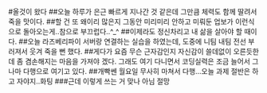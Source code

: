 #올것이 왔다
##오늘 하루가 은근 빠르게 지나간 것 같은데 그만큼 체력도 함께 딸려서 죽을 맛이다.
##할 건 또 왜이리 많은지 그동안 미리미리 안하고 미뤄둔 업보가 이런식으로 돌아오는게..참으로 부끄럽다..^_^
##이제라도 정신차리고 내 삶을 살아야 할 때이다.
##오늘 라즈베리파이 서버랑 연결하는 실습을 하였는데, 도중에 니팀 내팀 전선 부러져서 웃겨 죽을 뻔 했다.
##게다가 요즘 무슨 근자감인지 자신감이 쓸데없이 오른듯한데 좀 겸손해지는 마음을 가져야 겠다. 그래도 여기 다니면서 코딩실력은 조금 늘어서 그나마 다행으로 여기고 있다.
##개빡쎈 월요일 무사히 마쳐서 다행...오늘 과제 절반은 하고 자야지..화팅
###근데 이렇게 쓰는 거 맞나 아님 절망
